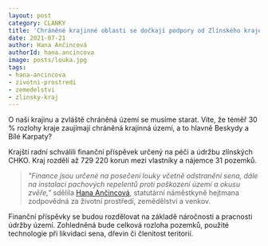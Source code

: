 ```yaml
---
layout: post
category: CLANKY
title: 'Chráněné krajinné oblasti se dočkají podpory od Zlínského kraje'
date: 2021-07-21
author: Hana Ančincová
authorId: hana.ancincova
image: posts/louka.jpg
tags: 
- hana-ancincova
- zivotni-prostredi
- zemedelstvi
- zlinsky-kraj
---
```


O naši krajinu a zvláště chráněná území se musíme starat. Víte, že téměř 30 % rozlohy kraje zaujímají chráněná krajinná území, a to hlavně Beskydy a Bílé Karpaty?

Krajští radní schválili finanční příspěvek určený na péči a údržbu zlínských CHKO. Kraj rozdělí až 729 220 korun mezi vlastníky a nájemce 31 pozemků. 

> *"Finance jsou určené na posečení louky včetně odstranění sena, dále na instalaci pachových repelentů proti poškození území a okusu zvěře,"* sdělila [Hana Ančincová](https://zlinsky.pirati.cz/lide/hana-ancincova/), statutární náměstkyně hejtmana zodpovědná za životní prostředí, zemědělství a venkov. 
>  

Finanční příspěvky se budou rozdělovat na základě náročnosti a pracnosti údržby území. Zohledněná bude celková rozloha pozemků, použité technologie při likvidaci sena, dřevin či členitost teritorií.
